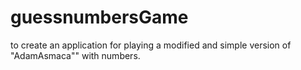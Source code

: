 # guessnumbersGame
to create an application for playing a modified and simple version of "AdamAsmaca"" with numbers.

